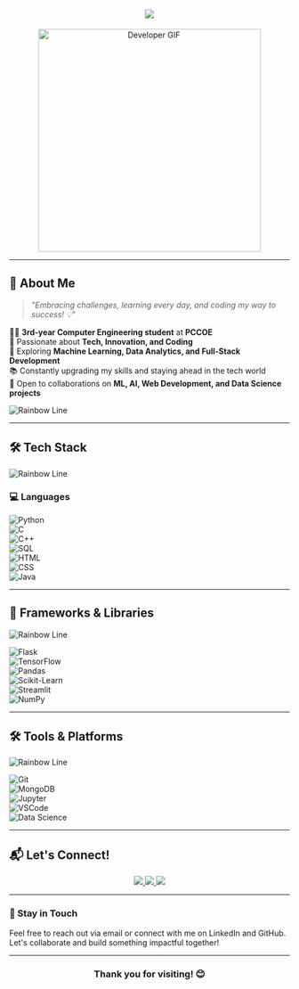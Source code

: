 <h1 align="center">
  <img src="https://readme-typing-svg.herokuapp.com/?lines=Hey,+I'm+Prathmesh+Dudhale+🚀;Welcome+to+my+GitHub!&center=true&size=30&color=15F5BA&font=bold">
</h1>

<div align="center">
  <img src="https://cdn.dribbble.com/users/730703/screenshots/6581243/avento.gif" alt="Developer GIF" width="400" />
</div>

---

## 🚀 About Me  

> *"Embracing challenges, learning every day, and coding my way to success! 💡"*

👨‍💻 **3rd-year Computer Engineering student** at **PCCOE**  
🚀 Passionate about **Tech, Innovation, and Coding**  
🧠 Exploring **Machine Learning, Data Analytics, and Full-Stack Development**  
📚 Constantly upgrading my skills and staying ahead in the tech world  
🤝 Open to collaborations on **ML, AI, Web Development, and Data Science projects**  

![Rainbow Line](https://i.imgur.com/4z7r3DM.png)

---

## 🛠️ Tech Stack  

![Rainbow Line](https://i.imgur.com/4z7r3DM.png)

### 💻 Languages  
![Python](https://img.shields.io/badge/-Python-000000?style=flat&logo=python)  
![C](https://img.shields.io/badge/-C-000000?style=flat&logo=c)  
![C++](https://img.shields.io/badge/-C++-000000?style=flat&logo=c%2B%2B)  
![SQL](https://img.shields.io/badge/-SQL-000000?style=flat&logo=mysql)  
![HTML](https://img.shields.io/badge/-HTML-000000?style=flat&logo=html5)  
![CSS](https://img.shields.io/badge/-CSS-000000?style=flat&logo=css3)  
![Java](https://img.shields.io/badge/-Java-000000?style=flat&logo=java)  

---

## 🔧 Frameworks & Libraries  

![Rainbow Line](https://i.imgur.com/4z7r3DM.png)

![Flask](https://img.shields.io/badge/-Flask-000000?style=flat&logo=flask)  
![TensorFlow](https://img.shields.io/badge/-TensorFlow-000000?style=flat&logo=tensorflow)  
![Pandas](https://img.shields.io/badge/-Pandas-000000?style=flat&logo=pandas)  
![Scikit-Learn](https://img.shields.io/badge/-Scikit%20Learn-000000?style=flat&logo=scikit-learn)  
![Streamlit](https://img.shields.io/badge/-Streamlit-000000?style=flat&logo=streamlit)  
![NumPy](https://img.shields.io/badge/-NumPy-000000?style=flat&logo=numpy)  

---

## 🛠 Tools & Platforms  

![Rainbow Line](https://i.imgur.com/4z7r3DM.png)

![Git](https://img.shields.io/badge/-Git-000000?style=flat&logo=git&logoColor=F05032)  
![MongoDB](https://img.shields.io/badge/-MongoDB-000000?style=flat&logo=mongodb)  
![Jupyter](https://img.shields.io/badge/-Jupyter-000000?style=flat&logo=jupyter)  
![VSCode](https://img.shields.io/badge/-VSCode-000000?style=flat&logo=visualstudiocode)  
![Data Science](https://img.shields.io/badge/-Data%20Science-000000?style=flat&logo=databricks)  

---

## 📬 Let's Connect!  



<div align="center">  
  <a href="mailto:prathmesh.dudhale22@pccoepune.org">
    <img src="https://img.shields.io/badge/Email-D14836?style=for-the-badge&logo=gmail&logoColor=white">
  </a>  
  <a href="https://www.linkedin.com/in/prathmeshdudhale/">
    <img src="https://img.shields.io/badge/LinkedIn-0077B5?style=for-the-badge&logo=linkedin&logoColor=white">
  </a>  
  <a href="https://github.com/Prathmeshdudhale">
    <img src="https://img.shields.io/badge/GitHub-100000?style=for-the-badge&logo=github&logoColor=white">
  </a>  
</div>

---

### 📍 Stay in Touch  

Feel free to reach out via email or connect with me on LinkedIn and GitHub. Let's collaborate and build something impactful together!  

---

<h3 align="center">Thank you for visiting! 😊</h3>
